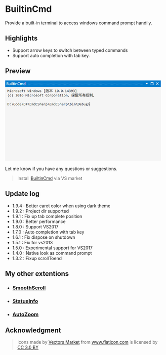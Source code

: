 # BuiltinCmd

Provide a built-in terminal to access windows command prompt handily.

## Highlights
- Support arrow keys to switch between typed commands
- Support auto completion with tab key.

## Preview

![ScreenShot](BuiltinCmd/Resources/screenshot.png)

Let me know if you have any questions or suggestions.

> Install [BuiltinCmd](https://marketplace.visualstudio.com/items?itemName=lkytal.BuiltinCmd) via VS market

## Update log

* 1.9.4 : Better caret color when using dark theme
* 1.9.2 : Project dir supported
* 1.9.1 : Fix up tab complete position
* 1.9.0 : Better performance
* 1.8.0 : Support VS2017
* 1.7.0 : Auto completion with tab key
* 1.6.1 : Fix dispose on shutdown
* 1.5.1 : Fix for vs2013
* 1.5.0 : Experimental support for VS2017
* 1.4.0 : Native look as command prompt 
* 1.3.2 : Fixup scrollToend

## My other extentions

- ### [SmoothScroll](https://marketplace.visualstudio.com/items?itemName=lkytal.SmoothScroll)
- ### [StatusInfo](https://marketplace.visualstudio.com/items?itemName=lkytal.StatusInfo)
- ### [AutoZoom](https://marketplace.visualstudio.com/items?itemName=lkytal.AutoZoom)

## Acknowledgment

> <div>Icons made by <a href="http://www.flaticon.com/authors/vectors-market" title="Vectors Market">Vectors Market</a> from <a href="http://www.flaticon.com" title="Flaticon">www.flaticon.com</a> is licensed by <a href="http://creativecommons.org/licenses/by/3.0/" title="Creative Commons BY 3.0" target="_blank">CC 3.0 BY</a></div>
